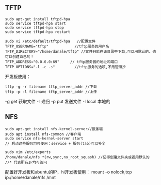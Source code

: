## TFTP

```
sudo apt-get install tftpd-hpa
sudo service tftpd-hpa start
sudo service tftpd-hpa stop
sudo service tftpd-hpa restart

sudo vi /etc/default/tftpd-hpa   //配置文件
TFTP_USERNAME="tftp"			//tftp服务的用户名	
TFTP_DIRECTORY="/home/danale/tftp" //文件只能在该目录中下载,可以用默认的，也可以创建自己的！
TFTP_ADDRESS="0.0.0.0:69" 	  // tftp服务器的地址和端口
TFTP_OPTIONS="-l -c -s" 		//tftp服务的选项,不用管照抄
```

开发板使用：

```
tftp -g -r filename tftp_server_addr //下载
tftp -p -l filename tftp_server_addr //上传
```



-g get 获取文件
-r 递归
-p put 发送文件
-l local 本地的

## NFS

```
sudo apt-get install nfs-kernel-server//服务端
sudo apt install nfs-common //客户端
sudo service nfs-kernel-server start
// 启动这些服务均可使用：service + 服务(tab)可以补全

sudo vim /etc/exports
/home/danale/nfs *(rw,sync,no_root_squash) //记得创建文件夹或者用默认的
//* 代表所有IP均可访问
```

配置好开发板和ubuntu的IP，hi开发板使用：
mount -o nolock,tcp ip:/home/danale/nfs /mnt